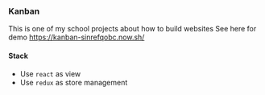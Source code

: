 ### Kanban

This is one of my school projects about how to build websites
See here for demo https://kanban-sinrefqobc.now.sh/

#### Stack
- Use `react` as view
- Use `redux` as store management
